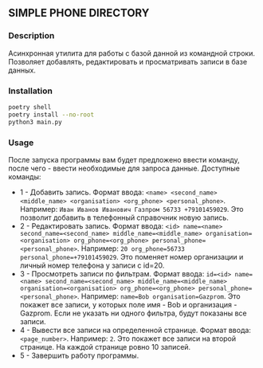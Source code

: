 ## SIMPLE PHONE DIRECTORY

### Description
Асинхронная утилита для работы с базой данной из командной строки. Позволяет добавлять, редактировать и просматривать записи в базе данных.

### Installation
```bash
poetry shell
poetry install --no-root
python3 main.py
```

### Usage
После запуска программы вам будет предложено ввести команду, после чего - ввести необходимые для запроса данные. Доступные команды:
* 1 - Добавить запись. 
Формат ввода: `<name> <second_name> <middle_name> <organisation> <org_phone> <personal_phone>`.\
Например: `Иван Иванов Иванович Газпром 56733 +79101459029`.
Это позволит добавить в телефонный справочник новую запись.
* 2 - Редактировать запись.
Формат ввода: `<id> name=<name> second_name=<second_name> middle_name=<middle_name> organisation=<organisation> org_phone=<org_phone> personal_phone=<personal_phone>`.
Например: `20 org_phone=56733 personal_phone=+79101459029`.
Это поменяет номер организации и личный номер телефона у записи с id=20.
* 3 - Просмотреть записи по фильтрам.
Формат ввода: `id=<id> name=<name> second_name=<second_name> middle_name=<middle_name> organisation=<organisation> org_phone=<org_phone> personal_phone=<personal_phone>`.
Например: `name=Bob organisation=Gazprom`.
Это покажет все записи, у которых поле имя - Bob и организация - Gazprom. Если не указать ни одного фильтра, будут показаны все записи.
* 4 - Вывести все записи на определенной странице.
Формат ввода: `<page_number>`.
Например: `2`.
Это покажет все записи на второй странице. На каждой странице ровно 10 записей.
* 5 - Завершить работу программы.


